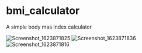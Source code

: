 # bmi_calculator

A simple body mas index calculator

![Screenshot_1623871825](https://user-images.githubusercontent.com/77935992/122281128-38782880-ceea-11eb-929b-7f8def0d1107.png)
![Screenshot_1623871836](https://user-images.githubusercontent.com/77935992/122281136-39a95580-ceea-11eb-8afa-5c893461340f.png)
![Screenshot_1623871816](https://user-images.githubusercontent.com/77935992/122281140-3a41ec00-ceea-11eb-8f4c-954f8cbedd37.png)

